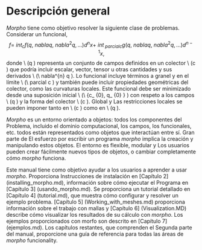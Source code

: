 <!-- TRANSLATED by md-translate -->
# Descripción general

_Morpho_ tiene como objetivo resolver la siguiente clase de problemas.
Considerar un
funcional,
$$ f = \ int_ {c} f (q, \ nabla q, \ nabla^{2} q, ...) d^{n} x+\ int _ {\ parcial c} g (q, \ nabla q,
\ nabla^{2} q, ...) d^{n-1} x, $$
donde \ (q \) representa un conjunto de campos definidos en un colector \ (c \) que
podría incluir escalar, vector, tensor u otras cantidades y sus
derivados \ (\ nabla^{n} q \).
Lo funcional incluye términos a granel y
en el límite \ (\ parcial c \) y también puede incluir propiedades geométricas
del colector, como las curvaturas locales.
Este funcional debe ser
minimizado desde una suposición inicial \ (\ {c_ {0}, q_ {0} \} \) con
respeto a los campos \ (q \) y la forma del colector \ (c \).
Global y
Las restricciones locales se pueden imponer tanto en \ (c \) como en \ (q \).

_Morpho_ es un entorno orientado a objetos: todos los componentes del
Problema, incluido el dominio computacional, los campos, los funcionales, etc.
todos están representados como objetos que interactúan entre sí.
Gran parte de
El esfuerzo por escribir un programa _morpho_ implica la creación y
manipulando estos objetos.
El entorno es flexible, modular y
Los usuarios pueden crear fácilmente nuevos tipos de objetos, o cambiar completamente cómo
_morpho_ funciona.

Este manual tiene como objetivo ayudar a los usuarios a aprender a usar _morpho_.
Proporciona
Instrucciones de instalación en [Capítulo 2] (installing_morpho.md), información sobre cómo ejecutar el
Programa en [Capítulo 3] (usando_morpho.md).
Se proporciona un tutorial detallado en
[Capítulo 4] (tutorial.md), que muestra cómo configurar y resolver un ejemplo
problema.
[Capítulo 5] (Working_with_meshes.md) proporciona información sobre el trabajo
con mallas y [Capítulo 6] (Visualization.MD) describe cómo visualizar los resultados
de su cálculo con _morpho_.
Los ejemplos proporcionados con morfo son
descrito en [Capítulo 7] (ejemplos.md).
Los capítulos restantes, que comprenden el
Segunda parte del manual, proporcione una guía de referencia para todas las áreas de
_morpho_ funcionality.
